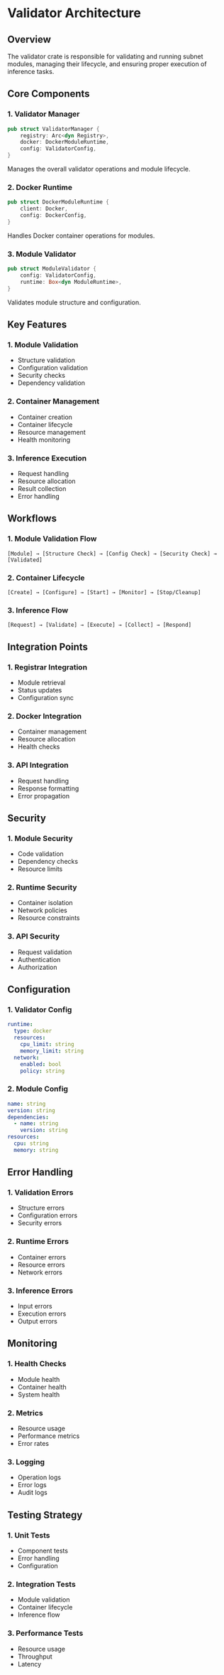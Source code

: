 # Validator Architecture

## Overview
The validator crate is responsible for validating and running subnet modules, managing their lifecycle, and ensuring proper execution of inference tasks.

## Core Components

### 1. Validator Manager
```rust
pub struct ValidatorManager {
    registry: Arc<dyn Registry>,
    docker: DockerModuleRuntime,
    config: ValidatorConfig,
}
```

Manages the overall validator operations and module lifecycle.

### 2. Docker Runtime
```rust
pub struct DockerModuleRuntime {
    client: Docker,
    config: DockerConfig,
}
```

Handles Docker container operations for modules.

### 3. Module Validator
```rust
pub struct ModuleValidator {
    config: ValidatorConfig,
    runtime: Box<dyn ModuleRuntime>,
}
```

Validates module structure and configuration.

## Key Features

### 1. Module Validation
- Structure validation
- Configuration validation
- Security checks
- Dependency validation

### 2. Container Management
- Container creation
- Container lifecycle
- Resource management
- Health monitoring

### 3. Inference Execution
- Request handling
- Resource allocation
- Result collection
- Error handling

## Workflows

### 1. Module Validation Flow
```
[Module] → [Structure Check] → [Config Check] → [Security Check] → [Validated]
```

### 2. Container Lifecycle
```
[Create] → [Configure] → [Start] → [Monitor] → [Stop/Cleanup]
```

### 3. Inference Flow
```
[Request] → [Validate] → [Execute] → [Collect] → [Respond]
```

## Integration Points

### 1. Registrar Integration
- Module retrieval
- Status updates
- Configuration sync

### 2. Docker Integration
- Container management
- Resource allocation
- Health checks

### 3. API Integration
- Request handling
- Response formatting
- Error propagation

## Security

### 1. Module Security
- Code validation
- Dependency checks
- Resource limits

### 2. Runtime Security
- Container isolation
- Network policies
- Resource constraints

### 3. API Security
- Request validation
- Authentication
- Authorization

## Configuration

### 1. Validator Config
```yaml
runtime:
  type: docker
  resources:
    cpu_limit: string
    memory_limit: string
  network:
    enabled: bool
    policy: string
```

### 2. Module Config
```yaml
name: string
version: string
dependencies:
  - name: string
    version: string
resources:
  cpu: string
  memory: string
```

## Error Handling

### 1. Validation Errors
- Structure errors
- Configuration errors
- Security errors

### 2. Runtime Errors
- Container errors
- Resource errors
- Network errors

### 3. Inference Errors
- Input errors
- Execution errors
- Output errors

## Monitoring

### 1. Health Checks
- Module health
- Container health
- System health

### 2. Metrics
- Resource usage
- Performance metrics
- Error rates

### 3. Logging
- Operation logs
- Error logs
- Audit logs

## Testing Strategy

### 1. Unit Tests
- Component tests
- Error handling
- Configuration

### 2. Integration Tests
- Module validation
- Container lifecycle
- Inference flow

### 3. Performance Tests
- Resource usage
- Throughput
- Latency

